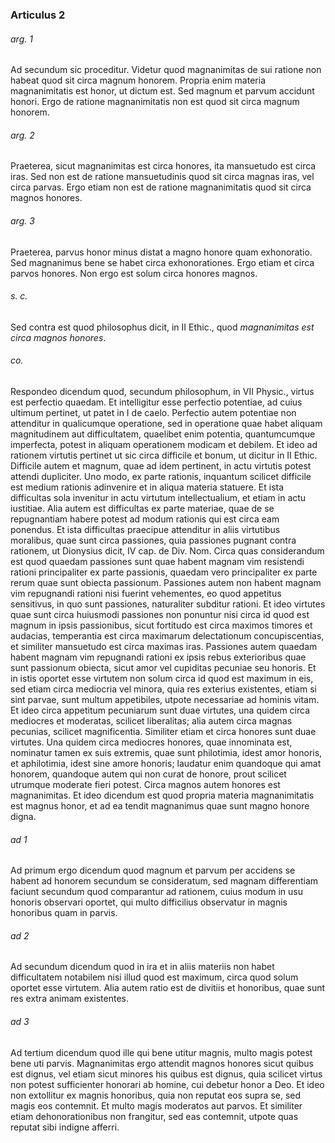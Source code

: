 ### Articulus 2

###### arg. 1
Ad secundum sic proceditur. Videtur quod magnanimitas de sui ratione non habeat quod sit circa magnum honorem. Propria enim materia magnanimitatis est honor, ut dictum est. Sed magnum et parvum accidunt honori. Ergo de ratione magnanimitatis non est quod sit circa magnum honorem.

###### arg. 2
Praeterea, sicut magnanimitas est circa honores, ita mansuetudo est circa iras. Sed non est de ratione mansuetudinis quod sit circa magnas iras, vel circa parvas. Ergo etiam non est de ratione magnanimitatis quod sit circa magnos honores.

###### arg. 3
Praeterea, parvus honor minus distat a magno honore quam exhonoratio. Sed magnanimus bene se habet circa exhonorationes. Ergo etiam et circa parvos honores. Non ergo est solum circa honores magnos.

###### s. c.
Sed contra est quod philosophus dicit, in II Ethic., quod *magnanimitas est circa magnos honores*.

###### co.
Respondeo dicendum quod, secundum philosophum, in VII Physic., virtus est perfectio quaedam. Et intelligitur esse perfectio potentiae, ad cuius ultimum pertinet, ut patet in I de caelo. Perfectio autem potentiae non attenditur in qualicumque operatione, sed in operatione quae habet aliquam magnitudinem aut difficultatem, quaelibet enim potentia, quantumcumque imperfecta, potest in aliquam operationem modicam et debilem. Et ideo ad rationem virtutis pertinet ut sic circa difficile et bonum, ut dicitur in II Ethic. Difficile autem et magnum, quae ad idem pertinent, in actu virtutis potest attendi dupliciter. Uno modo, ex parte rationis, inquantum scilicet difficile est medium rationis adinvenire et in aliqua materia statuere. Et ista difficultas sola invenitur in actu virtutum intellectualium, et etiam in actu iustitiae. Alia autem est difficultas ex parte materiae, quae de se repugnantiam habere potest ad modum rationis qui est circa eam ponendus. Et ista difficultas praecipue attenditur in aliis virtutibus moralibus, quae sunt circa passiones, quia passiones pugnant contra rationem, ut Dionysius dicit, IV cap. de Div. Nom. Circa quas considerandum est quod quaedam passiones sunt quae habent magnam vim resistendi rationi principaliter ex parte passionis, quaedam vero principaliter ex parte rerum quae sunt obiecta passionum. Passiones autem non habent magnam vim repugnandi rationi nisi fuerint vehementes, eo quod appetitus sensitivus, in quo sunt passiones, naturaliter subditur rationi. Et ideo virtutes quae sunt circa huiusmodi passiones non ponuntur nisi circa id quod est magnum in ipsis passionibus, sicut fortitudo est circa maximos timores et audacias, temperantia est circa maximarum delectationum concupiscentias, et similiter mansuetudo est circa maximas iras. Passiones autem quaedam habent magnam vim repugnandi rationi ex ipsis rebus exterioribus quae sunt passionum obiecta, sicut amor vel cupiditas pecuniae seu honoris. Et in istis oportet esse virtutem non solum circa id quod est maximum in eis, sed etiam circa mediocria vel minora, quia res exterius existentes, etiam si sint parvae, sunt multum appetibiles, utpote necessariae ad hominis vitam. Et ideo circa appetitum pecuniarum sunt duae virtutes, una quidem circa mediocres et moderatas, scilicet liberalitas; alia autem circa magnas pecunias, scilicet magnificentia. Similiter etiam et circa honores sunt duae virtutes. Una quidem circa mediocres honores, quae innominata est, nominatur tamen ex suis extremis, quae sunt philotimia, idest amor honoris, et aphilotimia, idest sine amore honoris; laudatur enim quandoque qui amat honorem, quandoque autem qui non curat de honore, prout scilicet utrumque moderate fieri potest. Circa magnos autem honores est magnanimitas. Et ideo dicendum est quod propria materia magnanimitatis est magnus honor, et ad ea tendit magnanimus quae sunt magno honore digna.

###### ad 1
Ad primum ergo dicendum quod magnum et parvum per accidens se habent ad honorem secundum se consideratum, sed magnam differentiam faciunt secundum quod comparantur ad rationem, cuius modum in usu honoris observari oportet, qui multo difficilius observatur in magnis honoribus quam in parvis.

###### ad 2
Ad secundum dicendum quod in ira et in aliis materiis non habet difficultatem notabilem nisi illud quod est maximum, circa quod solum oportet esse virtutem. Alia autem ratio est de divitiis et honoribus, quae sunt res extra animam existentes.

###### ad 3
Ad tertium dicendum quod ille qui bene utitur magnis, multo magis potest bene uti parvis. Magnanimitas ergo attendit magnos honores sicut quibus est dignus, vel etiam sicut minores his quibus est dignus, quia scilicet virtus non potest sufficienter honorari ab homine, cui debetur honor a Deo. Et ideo non extollitur ex magnis honoribus, quia non reputat eos supra se, sed magis eos contemnit. Et multo magis moderatos aut parvos. Et similiter etiam dehonorationibus non frangitur, sed eas contemnit, utpote quas reputat sibi indigne afferri.

